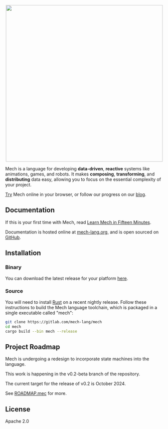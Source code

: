 <p align="center">
  <img width="500px" src="https://mech-lang.org/img/logo.png">
</p>

Mech is a language for developing **data-driven**, **reactive** systems like animations, games, and robots. It makes **composing**, **transforming**, and **distributing** data easy, allowing you to focus on the essential complexity of your project.

[Try](https://mech-lang.org/try/) Mech online in your browser, or follow our progress on our [blog](https://mech-lang.org/blog/).

## Documentation

If this is your first time with Mech, read [Learn Mech in Fifteen Minutes](https://gitlab.com/mech-lang/docs/-/raw/v0.2-beta/III.guides/MechFifteen.mec).

Documentation is hosted online at [mech-lang.org](https://mech-lang.org/docs), and is open sourced on [GitHub](http://github.com/mech-lang/docs).

## Installation

### Binary

You can download the latest release for your platform [here](https://github.com/mech-lang/mech/releases).

### Source

You will need to install [Rust](https://www.rust-lang.org/learn/get-started) on a recent nightly release. Follow these instructions to build the Mech language toolchain, which is packaged in a single executable called "mech":

```bash
git clone https://gitlab.com/mech-lang/mech
cd mech
cargo build --bin mech --release
```

## Project Roadmap

Mech is undergoing a redesign to incorporate state machines into the language.

This work is happening in the v0.2-beta branch of the repository.

The current target for the release of v0.2 is October 2024.

See [ROADMAP.mec](ROADMAP.mec) for more.

## License

Apache 2.0
